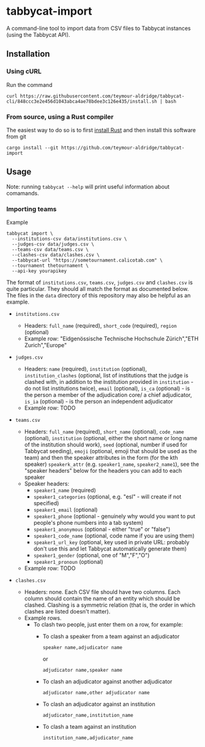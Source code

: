 # tabbycat-import

A command-line tool to import data from CSV files to Tabbycat instances (using
the Tabbycat API).

## Installation

### Using cURL

Run the command

```
curl https://raw.githubusercontent.com/teymour-aldridge/tabbycat-cli/848ccc3e2e456d1043abca4ae78bdee3c126e435/install.sh | bash
```

### From source, using a Rust compiler

The easiest way to do so is to first
[install Rust](https://www.rust-lang.org/tools/install) and then install this
software from git

```
cargo install --git https://github.com/teymour-aldridge/tabbycat-import
```

## Usage

Note: running `tabbycat --help` will print useful information about comamands.

### Importing teams

Example

```
tabbycat import \
  --institutions-csv data/institutions.csv \
  --judges-csv data/judges.csv \
  --teams-csv data/teams.csv \
  --clashes-csv data/clashes.csv \
  --tabbycat-url "https://sometournament.calicotab.com" \
  --tournament thetournament \
  --api-key yourapikey
```

The format of `institutions.csv`, `teams.csv`, `judges.csv` and `clashes.csv`
is quite particular. They should all match the format as documented below. The
files in the `data` directory of this repository may also be helpful as an
example.

- `institutions.csv`
  - Headers: `full_name` (required), `short_code` (required), `region`
    (optional)
  - Example row: "Eidgenössische Technische Hochschule Zürich","ETH Zurich","Europe"

- `judges.csv`
  - Headers: `name` (required), `institution` (optional), `institution_clashes`
    (optional, list of institutions that the judge is clashed with,
    in addition to the institution provided in `institution` - do not
    list institutions twice), `email` (optional), `is_ca` (optional) - is the person a member of the adjudication core/
    a chief adjudicator, `is_ia` (optional) - is the person an
    independent adjudicator
  - Example row: TODO

- `teams.csv`
  - Headers: `full_name` (required), `short_name` (optional), `code_name`
    (optional), `institution` (optional, either the short name or
    long name of the institution should work), `seed` (optional,
    number if used for Tabbycat seeding), `emoji` (optional, emoji
    that should be used as the team)
    and then the speaker attributes
    in the form (for the kth speaker) `speakerk_attr`
    (e.g. `speaker1_name`, `speaker2_name1`), see the
    "speaker headers" below for the headers you can add to each
    speaker
  - Speaker headers:
    - `speaker1_name` (required)
    - `speaker1_categories` (optional, e.g. "esl" - will create if not specified)
    - `speaker1_email` (optional)
    - `speaker1_phone` (optional - genuinely why would you want to put
      people's phone numbers into a tab
      system)
    - `speaker1_anonymous` (optional - either "true" or "false")
    - `speaker1_code_name` (optional, code name if you are using them)
    - `speaker1_url_key` (optional, key used in private URL: probably don't use
      this and let Tabbycat automatically generate them)
    - `speaker1_gender` (optional, one of "M","F","O")
    - `speaker1_pronoun` (optional)
  - Example row: TODO

- `clashes.csv`
  - Headers: none. Each CSV file should have two columns. Each column should
    contain the name of an entity which should be clashed. Clashing is a
    symmetric relation (that is, the order in which clashes are listed doesn't
    matter).
  - Example rows.
    - To clash two people, just enter them on a row, for example:
      - To clash a speaker from a team against an adjudicator

        ```
        speaker name,adjudicator name
        ```

        or

        ```
        adjudicator name,speaker name
        ```

      - To clash an adjudicator against another adjudicator
        ```
        adjudicator name,other adjudicator name
        ```
      - To clash an adjudicator against an institution
        ```
        adjudicator_name,institution_name
        ```
      - To clash a team against an institution
        ```
        institution_name,adjudicator_name
        ```
